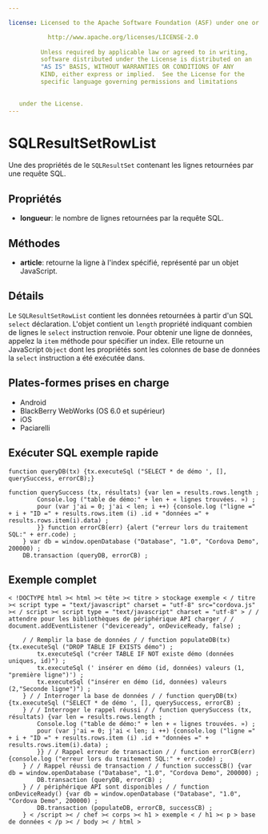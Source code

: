 ```yaml
---

license: Licensed to the Apache Software Foundation (ASF) under one or more contributor license agreements. See the NOTICE file distributed with this work for additional information regarding copyright ownership. The ASF licenses this file to you under the Apache License, Version 2.0 (the "License"); you may not use this file except in compliance with the License. You may obtain a copy of the License at

           http://www.apache.org/licenses/LICENSE-2.0
    
         Unless required by applicable law or agreed to in writing,
         software distributed under the License is distributed on an
         "AS IS" BASIS, WITHOUT WARRANTIES OR CONDITIONS OF ANY
         KIND, either express or implied.  See the License for the
         specific language governing permissions and limitations
    

   under the License.
---
```


# SQLResultSetRowList

Une des propriétés de le `SQLResultSet` contenant les lignes retournées par une requête SQL.

## Propriétés

*   **longueur**: le nombre de lignes retournées par la requête SQL.

## Méthodes

*   **article**: retourne la ligne à l'index spécifié, représenté par un objet JavaScript.

## Détails

Le `SQLResultSetRowList` contient les données retournées à partir d'un SQL `select` déclaration. L'objet contient un `length` propriété indiquant combien de lignes le `select` instruction renvoie. Pour obtenir une ligne de données, appelez la `item` méthode pour spécifier un index. Elle retourne un JavaScript `Object` dont les propriétés sont les colonnes de base de données la `select` instruction a été exécutée dans.

## Plates-formes prises en charge

*   Android
*   BlackBerry WebWorks (OS 6.0 et supérieur)
*   iOS
*   Paciarelli

## Exécuter SQL exemple rapide

    function queryDB(tx) {tx.executeSql ("SELECT * de démo ', [], querySuccess, errorCB);}
    
    function querySuccess (tx, résultats) {var len = results.rows.length ;
            Console.log ("table de démo:" + len + « lignes trouvées. ») ;
            pour (var j'ai = 0; j'ai < len; i ++) {console.log ("ligne =" + i + "ID =" + results.rows.item (i) .id + "données =" + results.rows.item(i).data) ;
            }} function errorCB(err) {alert ("erreur lors du traitement SQL:" + err.code) ;
        } var db = window.openDatabase ("Database", "1.0", "Cordova Demo", 200000) ;
        DB.transaction (queryDB, errorCB) ;
    

## Exemple complet

    < !DOCTYPE html >< html >< tête >< titre > stockage exemple < / titre >< script type = "text/javascript" charset = "utf-8" src="cordova.js" >< / script >< script type = "text/javascript" charset = "utf-8" > / / attendre pour les bibliothèques de périphérique API charger / / document.addEventListener ("deviceready", onDeviceReady, false) ;
    
        / / Remplir la base de données / / function populateDB(tx) {tx.executeSql ("DROP TABLE IF EXISTS démo") ;
            tx.executeSql ("créer TABLE IF NOT existe démo (données uniques, id)") ;
            tx.executeSql (' insérer en démo (id, données) valeurs (1, "première ligne")') ;
            tx.executeSql ("insérer en démo (id, données) valeurs (2,"Seconde ligne")") ;
        } / / Interroger la base de données / / function queryDB(tx) {tx.executeSql ("SELECT * de démo ', [], querySuccess, errorCB) ;
        } / / Interroger le rappel réussi / / function querySuccess (tx, résultats) {var len = results.rows.length ;
            Console.log ("table de démo:" + len + « lignes trouvées. ») ;
            pour (var j'ai = 0; j'ai < len; i ++) {console.log ("ligne =" + i + "ID =" + results.rows.item (i) .id + "données =" + results.rows.item(i).data) ;
            }} / / Rappel erreur de transaction / / function errorCB(err) {console.log ("erreur lors du traitement SQL:" + err.code) ;
        } / / Rappel réussi de transaction / / function successCB() {var db = window.openDatabase ("Database", "1.0", "Cordova Demo", 200000) ;
            DB.transaction (queryDB, errorCB) ;
        } / / périphérique API sont disponibles / / function onDeviceReady() {var db = window.openDatabase ("Database", "1.0", "Cordova Demo", 200000) ;
            DB.transaction (populateDB, errorCB, successCB) ;
        } < /script >< / chef >< corps >< h1 > exemple < / h1 >< p > base de données < /p >< / body >< / html >